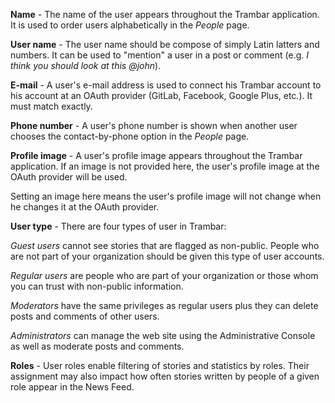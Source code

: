 **Name** - The name of the user appears throughout the Trambar application. It
is used to order users alphabetically in the *People* page.

**User name** - The user name should be compose of simply Latin latters and
numbers. It can be used to "mention" a user in a post or comment (e.g. *I
think you should look at this @john*).

**E-mail** - A user's e-mail address is used to connect his Trambar account to
his account at an OAuth provider (GitLab, Facebook, Google Plus, etc.). It
must match exactly.

**Phone number** - A user's phone number is shown when another user chooses
the contact-by-phone option in the *People* page.

**Profile image** - A user's profile image appears throughout the Trambar
application. If an image is not provided here, the user's profile image at the
OAuth provider will be used.

Setting an image here means the user's profile image will not change when he
changes it at the OAuth provider.

**User type** - There are four types of user in Trambar:

_Guest users_ cannot see stories that are flagged as non-public. People who
are not part of your organization should be given this type of user accounts.

_Regular users_ are people who are part of your organization or those whom
you can trust with non-public information.

_Moderators_ have the same privileges as regular users plus they can delete
posts and comments of other users.

_Administrators_ can manage the web site using the Administrative Console as
well as moderate posts and comments.

**Roles** - User roles enable filtering of stories and statistics by roles.
Their assignment may also impact how often stories written by people of a
given role appear in the News Feed.
